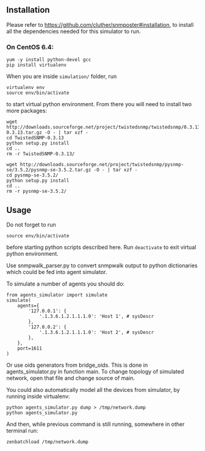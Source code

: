 
## Installation
Please refer to https://github.com/cluther/snmposter#installation, to install all the dependencies needed for this simulator to run.

### On CentOS 6.4:

    yum -y install python-devel gcc
    pip install virtualenv

When you are inside `simulation/` folder, run

    virtualenv env
    source env/bin/activate

to start virtual python environment. From there you will need to install two more packages:

    wget http://downloads.sourceforge.net/project/twistedsnmp/twistedsnmp/0.3.13/TwistedSNMP-0.3.13.tar.gz -O - | tar xzf -
    cd TwistedSNMP-0.3.13
    python setup.py install
    cd ..
    rm -r TwistedSNMP-0.3.13/

    wget http://downloads.sourceforge.net/project/twistedsnmp/pysnmp-se/3.5.2/pysnmp-se-3.5.2.tar.gz -O - | tar xzf -
    cd pysnmp-se-3.5.2/
    python setup.py install
    cd ..
    rm -r pysnmp-se-3.5.2/


## Usage

Do not forget to run 

    source env/bin/activate

before starting python scripts described here. Run `deactivate` to exit virtual python environment.

Use snmpwalk_parser.py to convert snmpwalk output to python dictionaries which could be fed into agent simulator.

To simulate a number of agents you should do:

    from agents_simulator import simulate
    simulate(
        agents={
            '127.0.0.1': {
                '.1.3.6.1.2.1.1.1.0': 'Host 1', # sysDescr
            },
            '127.0.0.2': {
                '.1.3.6.1.2.1.1.1.0': 'Host 2', # sysDescr
            },
        },
        port=1611
    )

Or use oids generators from bridge_oids. This is done in agents_simulator.py in function main. To change topology of simulated network, open that file and change source of main.

You could also automatically model all the devices from simulator, by running inside virtualenv:

    python agents_simulator.py dump > /tmp/network.dump
    python agents_simulator.py

And then, while previous command is still running, somewhere in other terminal run:

    zenbatchload /tmp/network.dump


